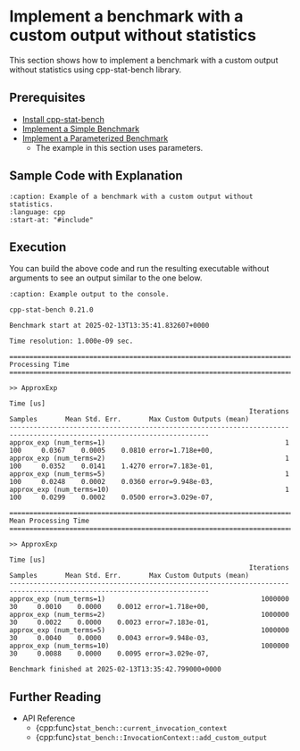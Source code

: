 # Implement a benchmark with a custom output without statistics

This section shows how to implement a benchmark with a custom output
without statistics using cpp-stat-bench library.

## Prerequisites

- [Install cpp-stat-bench](../installation.md)
- [Implement a Simple Benchmark](implement_simple_benchmark.md)
- [Implement a Parameterized Benchmark](implement_parameterized_benchmark.md)
  - The example in this section uses parameters.

## Sample Code with Explanation

```{literalinclude} ../../../../examples/custom_output_without_stat.cpp
:caption: Example of a benchmark with a custom output without statistics.
:language: cpp
:start-at: "#include"
```

## Execution

You can build the above code and run the resulting executable without arguments
to see an output similar to the one below.

```{code-block} none
:caption: Example output to the console.

cpp-stat-bench 0.21.0

Benchmark start at 2025-02-13T13:35:41.832607+0000

Time resolution: 1.000e-09 sec.

========================================================================================================================
Processing Time
========================================================================================================================

>> ApproxExp
                                                                                Time [us]
                                                            Iterations Samples       Mean Std. Err.       Max Custom Outputs (mean)
------------------------------------------------------------------------------------------------------------------------
approx_exp (num_terms=1)                                             1     100     0.0367    0.0005    0.0810 error=1.718e+00,
approx_exp (num_terms=2)                                             1     100     0.0352    0.0141    1.4270 error=7.183e-01,
approx_exp (num_terms=5)                                             1     100     0.0248    0.0002    0.0360 error=9.948e-03,
approx_exp (num_terms=10)                                            1     100     0.0299    0.0002    0.0500 error=3.029e-07,

========================================================================================================================
Mean Processing Time
========================================================================================================================

>> ApproxExp
                                                                                Time [us]
                                                            Iterations Samples       Mean Std. Err.       Max Custom Outputs (mean)
------------------------------------------------------------------------------------------------------------------------
approx_exp (num_terms=1)                                       1000000      30     0.0010    0.0000    0.0012 error=1.718e+00,
approx_exp (num_terms=2)                                       1000000      30     0.0022    0.0000    0.0023 error=7.183e-01,
approx_exp (num_terms=5)                                       1000000      30     0.0040    0.0000    0.0043 error=9.948e-03,
approx_exp (num_terms=10)                                      1000000      30     0.0088    0.0000    0.0095 error=3.029e-07,

Benchmark finished at 2025-02-13T13:35:42.799000+0000
```

## Further Reading

- API Reference
  - {cpp:func}`stat_bench::current_invocation_context`
  - {cpp:func}`stat_bench::InvocationContext::add_custom_output`
